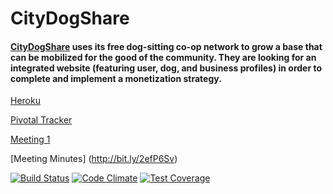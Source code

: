 # CityDogShare

#### [CityDogShare](http://www.citydogshare.org) uses its free dog-sitting co-op network to grow a base that can be mobilized for the good of the community. They are looking for an integrated website (featuring user, dog, and business profiles) in order to complete and implement a monetization strategy.


[Heroku](https://citydogshare-profile.herokuapp.com/)

[Pivotal Tracker](https://www.pivotaltracker.com/n/projects/1883161)

[Meeting 1](https://youtu.be/dvVGKEqg11A)

[Meeting Minutes] (http://bit.ly/2efP6Sv) 

[![Build Status](https://travis-ci.org/angelakuo/citydogshare.svg?branch=master)](https://travis-ci.org/angelakuo/citydogshare)
[![Code Climate](https://codeclimate.com/github/angelakuo/citydogshare/badges/gpa.svg)](https://codeclimate.com/github/angelakuo/citydogshare)
[![Test Coverage](https://codeclimate.com/github/angelakuo/citydogshare/badges/coverage.svg)](https://codeclimate.com/github/angelakuo/citydogshare)
